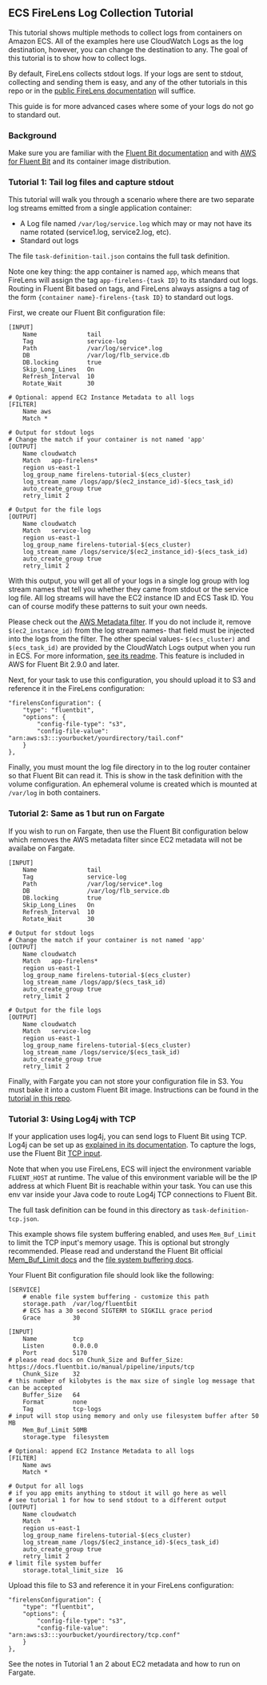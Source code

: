 ## ECS FireLens Log Collection Tutorial

This tutorial shows multiple methods to collect logs from containers on Amazon ECS. All of the examples here use CloudWatch Logs as the log destination, however, you can change the destination to any. The goal of this tutorial is to show how to collect logs.

By default, FireLens collects stdout logs. If your logs are sent to stdout, collecting and sending them is easy, and any of the other tutorials in this repo or in the [public FireLens documentation](https://docs.aws.amazon.com/AmazonECS/latest/developerguide/using_firelens.html) will suffice.

This guide is for more advanced cases where some of your logs do not go to standard out.

### Background

Make sure you are familiar with the [Fluent Bit documentation](https://docs.fluentbit.io/manual/) and with [AWS for Fluent Bit](https://github.com/aws/aws-for-fluent-bit) and its container image distribution.

### Tutorial 1: Tail log files and capture stdout

This tutorial will walk you through a scenario where there are two separate log streams emitted from a single application container:
- A Log file named `/var/log/service.log` which may or may not have its name rotated (service1.log, service2.log, etc).
- Standard out logs

The file `task-definition-tail.json` contains the full task definition.

Note one key thing: the app container is named `app`, which means that FireLens will assign the tag `app-firelens-{task ID}` to its standard out logs. Routing in Fluent Bit based on tags, and FireLens always assigns a tag of the form `{container name}-firelens-{task ID}` to standard out logs.

First, we create our Fluent Bit configuration file:

```
[INPUT]
    Name              tail
    Tag               service-log
    Path              /var/log/service*.log
    DB                /var/log/flb_service.db
    DB.locking        true
    Skip_Long_Lines   On
    Refresh_Interval  10
    Rotate_Wait       30

# Optional: append EC2 Instance Metadata to all logs
[FILTER]
    Name aws
    Match *

# Output for stdout logs
# Change the match if your container is not named 'app'
[OUTPUT]
    Name cloudwatch
    Match   app-firelens*
    region us-east-1
    log_group_name firelens-tutorial-$(ecs_cluster)
    log_stream_name /logs/app/$(ec2_instance_id)-$(ecs_task_id)
    auto_create_group true
    retry_limit 2

# Output for the file logs
[OUTPUT]
    Name cloudwatch
    Match   service-log
    region us-east-1
    log_group_name firelens-tutorial-$(ecs_cluster)
    log_stream_name /logs/service/$(ec2_instance_id)-$(ecs_task_id)
    auto_create_group true
    retry_limit 2
```

With this output, you will get all of your logs in a single log group with log stream names that tell you whether they came from stdout or the service log file. All log streams will have the EC2 instance ID and ECS Task ID. You can of course modify these patterns to suit your own needs.

Please check out the [AWS Metadata filter](https://docs.fluentbit.io/manual/pipeline/filters/aws-metadata). If you do not include it, remove `$(ec2_instance_id)` from the log stream names- that field must be injected into the logs from the filter. The other special values- `$(ecs_cluster)` and `$(ecs_task_id)` are provided by the CloudWatch Logs output when you run in ECS. For more information, [see its readme](https://github.com/aws/amazon-cloudwatch-logs-for-fluent-bit). This feature is included in AWS for Fluent Bit 2.9.0 and later.

Next, for your task to use this configuration, you should upload it to S3 and reference it in the FireLens configuration:
```
"firelensConfiguration": {
	"type": "fluentbit",
	"options": {
		"config-file-type": "s3",
		"config-file-value": "arn:aws:s3:::yourbucket/yourdirectory/tail.conf"
	}
},
```

Finally, you must mount the log file directory in to the log router container so that Fluent Bit can read it. This is show in the task definition with the volume configuration. An ephemeral volume is created which is mounted at `/var/log` in both containers.


### Tutorial 2: Same as 1 but run on Fargate

If you wish to run on Fargate, then use the Fluent Bit configuration below which removes the AWS metadata filter since EC2 metadata will not be availabe on Fargate.

```
[INPUT]
    Name              tail
    Tag               service-log
    Path              /var/log/service*.log
    DB                /var/log/flb_service.db
    DB.locking        true
    Skip_Long_Lines   On
    Refresh_Interval  10
    Rotate_Wait       30

# Output for stdout logs
# Change the match if your container is not named 'app'
[OUTPUT]
    Name cloudwatch
    Match   app-firelens*
    region us-east-1
    log_group_name firelens-tutorial-$(ecs_cluster)
    log_stream_name /logs/app/$(ecs_task_id)
    auto_create_group true
    retry_limit 2

# Output for the file logs
[OUTPUT]
    Name cloudwatch
    Match   service-log
    region us-east-1
    log_group_name firelens-tutorial-$(ecs_cluster)
    log_stream_name /logs/service/$(ecs_task_id)
    auto_create_group true
    retry_limit 2
```

Finally, with Fargate you can not store your configuration file in S3. You must bake it into a custom Fluent Bit image. Instructions can be found in the [tutorial in this repo](https://github.com/aws-samples/amazon-ecs-firelens-examples/tree/mainline/examples/fluent-bit/config-file-type-file).

### Tutorial 3: Using Log4j with TCP

If your application uses log4j, you can send logs to Fluent Bit using TCP. Log4j can be set up as [explained in its documentation](https://logging.apache.org/log4j/2.x/manual/cloud.html). To capture the logs, use the Fluent Bit [TCP input](https://docs.fluentbit.io/manual/pipeline/inputs/tcp).

Note that when you use FireLens, ECS will inject the environment variable `FLUENT_HOST` at runtime. The value of this environment variable will be the IP address at which Fluent Bit is reachable within your task. You can use this env var inside your Java code to route Log4j TCP connections to Fluent Bit.

The full task definition can be found in this directory as `task-definition-tcp.json`.

This example shows file system buffering enabled, and uses `Mem_Buf_Limit` to limit the TCP input's memory usage. This is optional but strongly recommended. Please read and understand the Fluent Bit official [Mem_Buf_Limit docs](https://docs.fluentbit.io/manual/administration/backpressure) and the [file system buffering docs](https://docs.fluentbit.io/manual/administration/buffering-and-storage). 

Your Fluent Bit configuration file should look like the following:

```
[SERVICE]
    # enable file system buffering - customize this path
    storage.path  /var/log/fluentbit
    # ECS has a 30 second SIGTERM to SIGKILL grace period
    Grace         30

[INPUT]
    Name          tcp
    Listen        0.0.0.0
    Port          5170
# please read docs on Chunk_Size and Buffer_Size: https://docs.fluentbit.io/manual/pipeline/inputs/tcp
    Chunk_Size    32
# this number of kilobytes is the max size of single log message that can be accepted
    Buffer_Size   64
    Format        none
    Tag           tcp-logs
# input will stop using memory and only use filesystem buffer after 50 MB
    Mem_Buf_Limit 50MB
    storage.type  filesystem 

# Optional: append EC2 Instance Metadata to all logs
[FILTER]
    Name aws
    Match *

# Output for all logs
# if you app emits anything to stdout it will go here as well
# see tutorial 1 for how to send stdout to a different output
[OUTPUT]
    Name cloudwatch
    Match   *
    region us-east-1
    log_group_name firelens-tutorial-$(ecs_cluster)
    log_stream_name /logs/$(ec2_instance_id)-$(ecs_task_id)
    auto_create_group true
    retry_limit 2
# limit file system buffer
    storage.total_limit_size  1G
```

Upload this file to S3 and reference it in your FireLens configuration:
```
"firelensConfiguration": {
	"type": "fluentbit",
	"options": {
		"config-file-type": "s3",
		"config-file-value": "arn:aws:s3:::yourbucket/yourdirectory/tcp.conf"
	}
},
```

See the notes in Tutorial 1 an 2 about EC2 metadata and how to run on Fargate.
